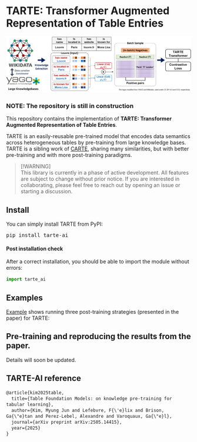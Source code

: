 # TARTE: Transformer Augmented Representation of Table Entries

![TARTE_outline](assets/TARTE_summary.jpg)

### NOTE: The repository is still in construction

This repository contains the implementation of **TARTE: Transformer Augmented Representation of Table Entries**.

TARTE is an easily-reusable pre-trained model that encodes data semantics across heterogeneous tables by pre-training from large knowledge bases. TARTE is a sibling work of [CARTE](https://github.com/soda-inria/carte), sharing many similarities, but with better pre-training and with more post-training paradigms.


> [!WARNING] <br>
> This library is currently in a phase of active development. All features are subject to change without prior notice. If you are interested in collaborating, please feel free to reach out by opening an issue or starting a discussion.


## Install

You can simply install TARTE from PyPI:

<pre>
pip install tarte-ai
</pre>

#### Post installation check
After a correct installation, you should be able to import the module without errors:

```python
import tarte_ai
```

## Examples

[Example](examples/example_tarte_post-training.ipynb) shows running three post-training strategies (presented in the paper) for TARTE:

## Pre-training and reproducing the results from the paper.

Details will soon be updated.

## TARTE-AI reference

```
@article{kim2025table,
  title={Table Foundation Models: on knowledge pre-training for tabular learning},
  author={Kim, Myung Jun and Lefebvre, F{\'e}lix and Brison, Ga{\"e}tan and Perez-Lebel, Alexandre and Varoquaux, Ga{\"e}l},
  journal={arXiv preprint arXiv:2505.14415},
  year={2025}
}
```


